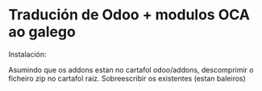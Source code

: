 # Tradución de Odoo + modulos OCA ao galego

Instalación:

Asumindo que os addons estan no cartafol odoo/addons, descomprimir o ficheiro zip no cartafol raiz. Sobreescribir os existentes (estan baleiros)
